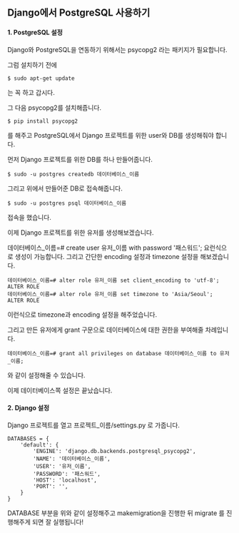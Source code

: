 ## Django에서 PostgreSQL 사용하기

#### 1. PostgreSQL 설정

Django와 PostgreSQL을 연동하기 위해서는 psycopg2 라는 패키지가 필요합니다.

그럼 설치하기 전에
```
$ sudo apt-get update
```
는 꼭 하고 갑시다.

그 다음 psycopg2를 설치해줍니다.
```
$ pip install psycopg2
```
를 해주고 PostgreSQL에서 Django 프로젝트를 위한 user와 DB를 생성해줘야 합니다.

먼저 Django 프로젝트를 위한 DB를 하나 만들어줍니다.
```
$ sudo -u postgres createdb 데이터베이스_이름
```
그리고 위에서 만들어준 DB로 접속해줍니다.
```
$ sudo -u postgres psql 데이터베이스_이름
```
접속을 했습니다.

이제 Django 프로젝트를 위한 유저를 생성해보겠습니다.

데이터베이스_이름=# create user 유저_이름 with password '패스워드';
요런식으로 생성이 가능합니다. 그리고 간단한 encoding 설정과 timezone 설정을 해보겠습니다.
```
데이터베이스_이름=# alter role 유저_이름 set client_encoding to 'utf-8';
ALTER ROLE
데이터베이스_이름=# alter role 유저_이름 set timezone to 'Asia/Seoul';
ALTER ROLE
```
이런식으로 timezone과 encoding 설정을 해주었습니다.

그리고 만든 유저에게 grant 구문으로 데이터베이스에 대한 권한을 부여해줄 차례입니다.
```
데이터베이스_이름=# grant all privileges on database 데이터베이스_이름 to 유저_이름;
```
와 같이 설정해줄 수 있습니다.

이제 데이터베이스쪽 설정은 끝났습니다.


#### 2. Django 설정

Django 프로젝트를 열고 프로젝트_이름/settings.py 로 가줍니다.
```
DATABASES = {
    'default': {
        'ENGINE': 'django.db.backends.postgresql_psycopg2',
        'NAME': '데이터베이스_이름',
        'USER': '유저_이름',
        'PASSWORD': '패스워드',
        'HOST': 'localhost',
        'PORT': '',
    }
}
```
DATABASE 부분을 위와 같이 설정해주고 makemigration을 진행한 뒤 migrate 를 진행해주게 되면 잘 실행됩니다!
